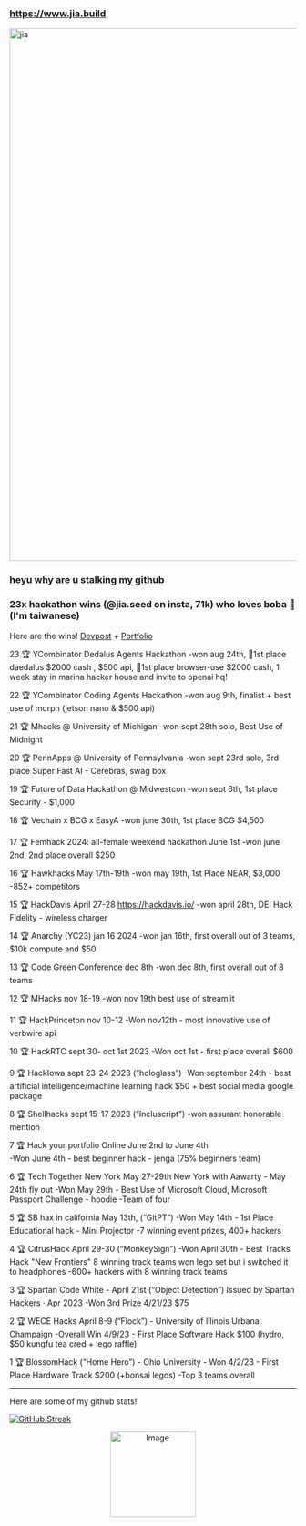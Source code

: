 ### https://www.jia.build 
<img width="1597" height="936" alt="jia" src="https://github.com/user-attachments/assets/bc1e356d-c382-441a-afef-1c5175499065" />

### heyu why are u stalking my github 
### 23x hackathon wins (@jia.seed on insta, 71k) who loves boba 🧋 (I'm taiwanese)

Here are the wins! [Devpost](https://devpost.com/audgeviolin07?ref_content=user-portfolio&ref_feature=portfolio&ref_medium=global-nav) + [Portfolio](https://www.jia.build/)

23 🏆 YCombinator Dedalus Agents Hackathon
  -won aug 24th, 🏅1st place daedalus $2000 cash , $500 api, 🏅1st place browser-use $2000 cash, 1 week stay in marina hacker house
	and invite to openai hq!

22 🏆 YCombinator Coding Agents Hackathon
  -won aug 9th, finalist + best use of morph (jetson nano & $500 api)

21 🏆 Mhacks @ University of Michigan 
  -won sept 28th solo, Best Use of Midnight

20 🏆 PennApps @ University of Pennsylvania 
  -won sept 23rd solo, 3rd place Super Fast AI - Cerebras, swag box

19 🏆 Future of Data Hackathon @ Midwestcon
  -won sept 6th, 1st place Security - $1,000 

18 🏆 Vechain x BCG x EasyA 
  -won june 30th, 1st place BCG $4,500 

17 🏆 Femhack 2024: all-female weekend hackathon June 1st
  -won june 2nd, 2nd place overall $250

16 🏆 Hawkhacks May 17th-19th 
  -won may 19th, 1st Place NEAR, $3,000
  -852+ competitors

15 🏆 HackDavis April 27-28 https://hackdavis.io/ 
  -won april 28th, DEI Hack Fidelity - wireless charger

14 🏆 Anarchy (YC23) jan 16 2024
  -won jan 16th, first overall out of 3 teams, $10k compute and $50

13 🏆 Code Green Conference dec 8th 
  -won dec 8th, first overall out of 8 teams

12 🏆 MHacks nov 18-19
  -won nov 19th best use of streamlit

11 🏆 HackPrinceton nov 10-12
  -Won nov12th - most innovative use of verbwire api

10 🏆 HackRTC sept 30- oct 1st 2023
	-Won oct 1st - first place overall $600

9 🏆 HackIowa sept  23-24 2023 (“hologlass”) 
  -Won september 24th - best artificial intelligence/machine learning hack $50 + best social media google package

8 🏆 Shellhacks sept 15-17 2023 (“Incluscript”) 
  -won assurant honorable mention

7 🏆 Hack your portfolio Online June 2nd to June 4th  
  -Won June 4th - best beginner hack - jenga (75% beginners team)

6 🏆 Tech Together New York May 27-29th New York with Aawarty - May 24th fly out
  -Won May 29th - Best Use of Microsoft Cloud, Microsoft Passport Challenge - hoodie
  -Team of four

5 🏆 SB hax in california May 13th,  (“GitPT”)
  -Won May 14th - 1st Place Educational hack - Mini Projector
  -7 winning event prizes, 400+ hackers

4 🏆 CitrusHack April 29-30 (“MonkeySign”)
  -Won April 30th - Best Tracks Hack "New Frontiers" 8 winning track teams won lego set but i switched it to headphones
	-600+ hackers with 8 winning track teams

3 🏆 Spartan Code White - April 21st (“Object Detection”)  Issued by Spartan Hackers · Apr 2023
  -Won 3rd Prize 4/21/23 $75

2 🏆 WECE Hacks April 8-9 (“Flock”) - University of Illinois Urbana Champaign
	-Overall Win 4/9/23 - First Place Software Hack $100 (hydro, $50 kungfu tea cred + lego raffle)

1 🏆 BlossomHack (“Home Hero”) - Ohio University
	- Won 4/2/23 - First Place Hardware Track $200 (+bonsai legos)
	-Top 3 teams overall

---

Here are some of my github stats!

[![GitHub Streak](https://github-readme-streak-stats.herokuapp.com/?user=audgeviolin07)](https://git.io/streak-stats)

<p align="center">
  <img src="https://github.com/audgeviolin07/audgeviolin07/assets/123830780/2e0a9ff8-5f1d-4515-a591-bc02929c92d1" alt="Image" style="border-radius: 10; width: 150; height: 150px;">
</p>
